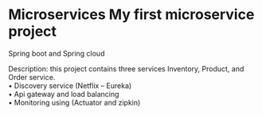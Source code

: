 # Microservices My first microservice project
Spring boot and Spring cloud

Description: this project contains three services Inventory, Product, and Order service. <br />
•	Discovery service (Netflix – Eureka) <br />
•	Api gateway and load balancing <br />
•	Monitoring using (Actuator and zipkin) <br />

